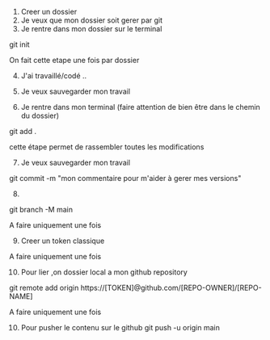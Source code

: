 1. Creer un dossier
2. Je veux que mon dossier soit gerer par git
3. Je rentre dans mon dossier sur le terminal

git init 

On fait cette etape une fois par dossier

4. J'ai travaillé/codé ..
5. Je veux sauvegarder mon travail

6. Je rentre dans mon terminal (faire attention de  bien être dans le chemin du dossier)

git add .

cette étape permet de rassembler toutes les modifications

7. Je veux sauvegarder mon travail

git commit -m "mon commentaire pour m'aider à gerer mes versions"

8. 
git branch -M main

A faire uniquement une fois

9. Creer un token classique

A faire uniquement une fois

10. Pour lier ,on dossier local a mon github repository

git remote add origin https://[TOKEN]@github.com/[REPO-OWNER]/[REPO-NAME]

A faire uniquement une fois

10. Pour pusher le contenu sur le github
git push -u origin main
